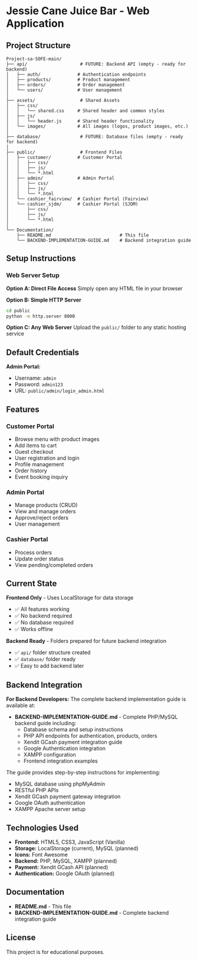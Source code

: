 # Jessie Cane Juice Bar - Web Application

## Project Structure

```
Project-sa-SOFE-main/
├── api/                    # FUTURE: Backend API (empty - ready for backend)
│   ├── auth/              # Authentication endpoints
│   ├── products/          # Product management
│   ├── orders/            # Order management
│   └── users/             # User management
│
├── assets/                 # Shared Assets
│   ├── css/
│   │   └── shared.css     # Shared header and common styles
│   ├── js/
│   │   └── header.js      # Shared header functionality
│   └── images/            # All images (logos, product images, etc.)
│
├── database/               # FUTURE: Database files (empty - ready for backend)
│
├── public/                 # Frontend Files
│   ├── customer/          # Customer Portal
│   │   ├── css/
│   │   ├── js/
│   │   └── *.html
│   ├── admin/             # Admin Portal
│   │   ├── css/
│   │   ├── js/
│   │   └── *.html
│   └── cashier_fairview/  # Cashier Portal (Fairview)
│   └── cashier_sjdm/      # Cashier Portal (SJDM)
│       ├── css/
│       ├── js/
│       └── *.html
│
└── Documentation/
    ├── README.md                          # This file
    └── BACKEND-IMPLEMENTATION-GUIDE.md    # Backend integration guide
```

## Setup Instructions

### Web Server Setup

**Option A: Direct File Access**
Simply open any HTML file in your browser

**Option B: Simple HTTP Server**
```bash
cd public
python -m http.server 8000
```

**Option C: Any Web Server**
Upload the `public/` folder to any static hosting service

## Default Credentials

**Admin Portal:**
- Username: `admin`
- Password: `admin123`
- URL: `public/admin/login_admin.html`

## Features

### Customer Portal
- Browse menu with product images
- Add items to cart
- Guest checkout
- User registration and login
- Profile management
- Order history
- Event booking inquiry

### Admin Portal
- Manage products (CRUD)
- View and manage orders
- Approve/reject orders
- User management

### Cashier Portal
- Process orders
- Update order status
- View pending/completed orders

## Current State

**Frontend Only** - Uses LocalStorage for data storage
- ✅ All features working
- ✅ No backend required
- ✅ No database required
- ✅ Works offline

**Backend Ready** - Folders prepared for future backend integration
- ✅ `api/` folder structure created
- ✅ `database/` folder ready
- ✅ Easy to add backend later

## Backend Integration

**For Backend Developers:** The complete backend implementation guide is available at:
- **BACKEND-IMPLEMENTATION-GUIDE.md** - Complete PHP/MySQL backend guide including:
  - Database schema and setup instructions
  - PHP API endpoints for authentication, products, orders
  - Xendit GCash payment integration guide
  - Google Authentication integration
  - XAMPP configuration
  - Frontend integration examples

The guide provides step-by-step instructions for implementing:
- MySQL database using phpMyAdmin
- RESTful PHP APIs
- Xendit GCash payment gateway integration
- Google OAuth authentication
- XAMPP Apache server setup

## Technologies Used
- **Frontend:** HTML5, CSS3, JavaScript (Vanilla)
- **Storage:** LocalStorage (current), MySQL (planned)
- **Icons:** Font Awesome
- **Backend:** PHP, MySQL, XAMPP (planned)
- **Payment:** Xendit GCash API (planned)
- **Authentication:** Google OAuth (planned)

## Documentation

- **README.md** - This file
- **BACKEND-IMPLEMENTATION-GUIDE.md** - Complete backend integration guide

## License
This project is for educational purposes.
